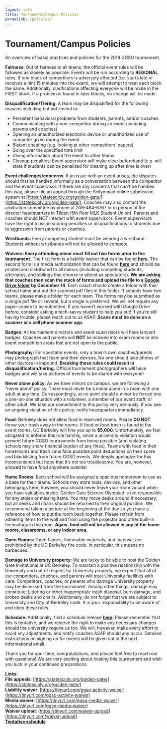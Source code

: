 ```yaml
---
layout: info
title: Tournament/Campus Policies
permalink: /policies/
---
```


# Tournament/Campus Policies

An overview of basic practices and policies for the 2019 GGSO tournament.

**Fairness**: Out of fairness to all teams, the official event rules will be followed as closely as possible. Events will be run according to **REGIONAL** rules. If one block of competitors is adversely affected (i.e. starts late or receives a hint 15 minutes into the exam), we will attempt to treat each block the same. Additionally, clarifications affecting everyone will be made in the FIRST block. If a problem is found in later blocks, no change will be made.

**Disqualification/Tiering**: A team may be disqualified for the following reasons including but not limited to:
- Persistent behavioral problems from students, parents, and/or coaches
- Communicating with a non-competitor during an event (including parents and coaches)
- Opening an unauthorized electronic device or unauthorized use of computer given during the event
- Blatant cheating (e.g. looking at other competitors’ papers)
- Going over the specified time limit
- Giving information about the event to other teams
- Cleanup penalties: Event supervisor will make clear beforehand (e.g. will state if students can be penalized for cleaning up after time is over)

**Event challenges/concerns**: If an issue with an event arises, the disputes should first be handled informally as a conversation between the competitor and the event supervisor. If there are any concerns that can’t be handled this way, please file an appeal through the Scilympiad online submission system at [https://statescioly.org/golden-gate/](https://statescioly.org/golden-gate/). Coaches may also contact the arbitration committee by phone at 206-484-6767 or in person at the director headquarters in Tilden (5th floor MLK Student Union). Parents and coaches should NOT interact with event supervisors. Event supervisors have the right to issue scoring penalties or disqualifications to students due to aggression from parents or coaches.

**Wristbands**: Every competing student must be wearing a wristband. Students without wristbands will not be allowed to compete.

**Waivers: Every attending minor must fill out two forms prior to the tournament.** The first form is a liability waiver that can be found **[here](https://tinyurl.com/ggso-activity-waiver)**. The second form is a media authorization that can be found **[here](https://tinyurl.com/ggso-media-waiver)** and should be printed and distributed to all minors (including competing students, alternates, and siblings that choose to attend as spectators). **We are asking that coaches then scan the stack of forms and upload the file to a [Google Drive folder](https://tinyurl.com/waiver-upload) by December 14**.  Each coach should create a folder with their school name and put the scanned pdf files in this folder. If schools have two teams, please make a folder for each team. The forms may be submitted as a single pdf file or several, but a single is preferred. We will not require any paper copies to be submitted. If you haven’t worked with Google Drive before, consider asking a tech-savvy student to help you out! If you’re still having trouble, please reach out to us ASAP. **Scans must be done on a scanner or a cell phone scanner app.**

**Badges**: All tournament directors and event supervisors will have lanyard badges. Coaches and parents will **NOT** be allowed into exam rooms or into event competition areas that are not open to the public.

**Photography:** For spectator events, only a team’s own coaches/parents may photograph that team and their devices. No one should take photos of other devices in impound. **Breaking these rules could result in disqualification/tiering.** Official tournament photographers will have badges and will take pictures of events to be shared with everyone!

**Never alone policy**: As we have minors on campus, we are following a “never alone” policy. There must never be a minor alone in a room with one adult at any time. Correspondingly, at no point should a minor be forced into a one-on-one situation with a volunteer, a member of our event staff, or other adult. We take our commitment to this policy very seriously. If you see an ongoing violation of this policy, notify headquarters immediately.

**Food**: Berkeley does not allow food in reserved rooms. Please **DO NOT** throw your trash away in the rooms. If food or food trash is found in the event rooms, UC Berkeley will fine you up to **$5,000**. Unfortunately, we feel obligated to enforce this rule harshly, since a university violation would prevent future GGSO tournaments from being possible (and violating schools may share financial burden of any fines). Teams with food in their homerooms and trash cans face possible point deductions on their score and blacklisting from future GGSO events. We deeply apologize for this inconvenience but hope that it’s not too troublesome. You are, however, allowed to have food anywhere outside!

**Home Rooms**: Each school will be assigned a spacious homeroom to use as a base for their teams. Schools may store tools, devices, and other belongings here, however, you should never leave your room vacant when you have valuables inside. Golden Gate Science Olympiad is not responsible for any stolen or missing items. You may move desks around if necessary, but all desks and chairs should be returned to their original position. We recommend taking a picture at the beginning of the day so you have a reference of how to put the room back together. Please refrain from adhering items to the wall and from using the projector and other built-in technology in the room. **Again, food will not be allowed in any of the home rooms, classrooms, or any indoor area.**

**Open Flames**: Open flames, flammable materials, and incense, are prohibited by the UC Berkeley fire code. In particular, this means no barbecues.

**Damage to University property**: We are lucky to be able to host the Golden Gate Invitational at UC Berkeley. To maintain a positive relationship with the University and out of respect for University property, we expect that all of our competitors, coaches, and parents will treat University facilities with care. Competitors, coaches, or parents who damage University property may be dismissed from the tournament. Among other things, damage may constitute: Littering or other inappropriate trash disposal, burn damage, and broken desks and chairs. Additionally, do not forget that we are subject to University and City of Berkeley code. It is your responsibility to be aware of and obey these rules.

**Schedule**: Additionally, find a schedule release **[here](https://docs.google.com/spreadsheets/d/1KP6sDgLW2YGVTInC7Uecl691k-50nl79WJTraqXx-DE/edit?usp=sharing)**. Please remember that this is tentative, and we reserve the right to make any necessary changes should the university require us too. We will, however, make every effort to avoid any adjustments, and notify coaches ASAP should any occur. Detailed instructions on signing up for events will be given out in the next informational email.

Thank you for your time, congratulations, and please feel free to reach out with questions! We are very exciting about hosting this tournament and wish you luck in your continued preparations.

**Links**:
<br>**File appeals**: [https://statescioly.org/golden-gate/](https://statescioly.org/golden-gate/)
<br>**Liability waiver**: [https://tinyurl.com/ggso-activity-waiver](https://tinyurl.com/ggso-activity-waiver)
<br>**Media waiver**: [https://tinyurl.com/ggso-media-waiver](https://tinyurl.com/ggso-media-waiver)
<br>**Waiver upload**: [https://tinyurl.com/waiver-upload](https://tinyurl.com/waiver-upload)
<br>**[Tentative schedule](https://docs.google.com/spreadsheets/d/1KP6sDgLW2YGVTInC7Uecl691k-50nl79WJTraqXx-DE/edit?usp=sharing)**
